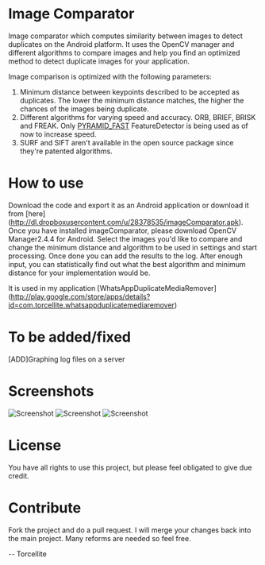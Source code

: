 # Image Comparator

Image comparator which computes similarity between images to detect duplicates on the Android platform. It uses the OpenCV manager and different algorithms to compare images and help you find an optimized method to detect duplicate images for your application.

Image comparison is optimized with the following parameters:
1. Minimum distance between keypoints described to be accepted as duplicates. The lower the minimum distance matches, the higher the chances of the images being duplicate.
2. Different algorithms for varying speed and accuracy. ORB, BRIEF, BRISK and FREAK. Only [PYRAMID_FAST](http://computer-vision-talks.com/2011/01/comparison-of-the-opencvs-feature-detection-algorithms-2/) FeatureDetector is being used as of now to increase speed.
3. SURF and SIFT aren't available in the open source package since they're patented algorithms.

# How to use

Download the code and export it as an Android application or download it from [here] (http://dl.dropboxusercontent.com/u/28378535/imageComparator.apk). Once you have installed imageComparator, please download OpenCV Manager2.4.4 for Android.
Select the images you'd like to compare and change the minimum distance and algorithm to be used in settings and start processing. Once done you can add the results to the log. After enough input, you can statistically find out what the best algorithm and minimum distance for your implementation would be.

It is used in my application [WhatsAppDuplicateMediaRemover] (http://play.google.com/store/apps/details?id=com.torcellite.whatsappduplicatemediaremover)

# To be added/fixed 
 [ADD]Graphing log files on a server

# Screenshots

![Screenshot](http://github.com/torcellite/imageComparator/raw/master/screenshot.png)
![Screenshot](http://github.com/torcellite/imageComparator/raw/master/screenshot1.png)
![Screenshot](http://github.com/torcellite/imageComparator/raw/master/screenshot2.png)

# License

You have all rights to use this project, but please feel obligated to give due credit.

# Contribute

Fork the project and do a pull request. I will merge your changes back into the main project. Many reforms are needed so feel free.


--
Torcellite